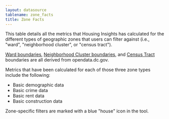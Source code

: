 ```yaml
---
layout: datasource
tablename: zone_facts
title: Zone Facts
---
```


This table details all the metrics that Housing Insights has calculated for the different types of geographic zones that users can filter against (i.e., "ward", "neighborhood cluster", or "census tract").

[Ward boundaries](http://opendata.dc.gov/datasets/ward-from-2012), [Neighborhood Cluster boundaries](http://opendata.dc.gov/datasets/neighborhood-clusters), and [Census Tract](http://opendata.dc.gov/datasets/census-tracts-in-2010)
boundaries are all derived from opendata.dc.gov.

Metrics that have been calculated for each of those three zone types include the following:

- Basic demographic data
- Basic crime data
- Basic rent data
- Basic construction data

Zone-specific filters are marked with a blue "house" icon in the tool.